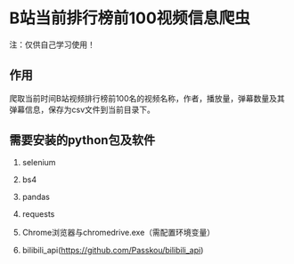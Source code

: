 # B站当前排行榜前100视频信息爬虫

注：仅供自己学习使用！

## 作用
爬取当前时间B站视频排行榜前100名的视频名称，作者，播放量，弹幕数量及其弹幕信息，保存为csv文件到当前目录下。

## 需要安装的python包及软件
1. selenium

2. bs4

3. pandas

4. requests

5. Chrome浏览器与chromedrive.exe（需配置环境变量）

6. bilibili_api(https://github.com/Passkou/bilibili_api)
